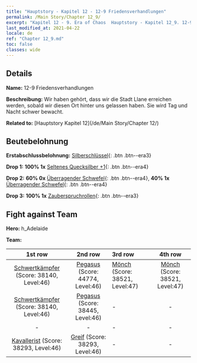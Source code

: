 ```yaml
---
title: "Hauptstory - Kapitel 12 - 12-9 Friedensverhandlungen"
permalink: /Main Story/Chapter 12_9/
excerpt: "Kapitel 12 - 9. Era of Chaos  Hauptstory - Kapitel 12_9. 12-9 Friedensverhandlungen"
last_modified_at: 2021-04-22
locale: de
ref: "Chapter 12_9.md"
toc: false
classes: wide
---
```


## Details

 **Name:** 12-9 Friedensverhandlungen

 **Beschreibung:** Wir haben gehört, dass wir die Stadt Llane erreichen werden, sobald wir diesen Ort hinter uns gelassen haben. Sie wird Tag und Nacht schwer bewacht.

 **Related to:** [Hauptstory Kapitel 12](/de/Main Story/Chapter 12/)

## Beutebelohnung

 **Erstabschlussbelohnung:** [Silberschlüssel](/ItemsDE/con_693/){: .btn .btn--era3}

 **Drop 1:** **100% 1x** [Seltenes Quecksilber +1](/ItemsDE/mat_42/){: .btn .btn--era4}

 **Drop 2:** **60% 0x** [Überragender Schwefel](/ItemsDE/mat_36/){: .btn .btn--era4}, **40% 1x** [Überragender Schwefel](/ItemsDE/mat_36/){: .btn .btn--era4}

 **Drop 3:** **100% 1x** [Zauberspruchrollen](/ItemsDE/con_694/){: .btn .btn--era3}


## Fight against Team
 **Hero:** h_Adelaide

 **Team:**


  | 1st row | 2nd row | 3rd row | 4th row |
  |:----:|:----:|:----|:----:|
  | [Schwertkämpfer](/de/units/Swordsman/) (Score: 38140, Level:46)  | [Pegasus](/de/units/Pegasus/) (Score: 44774, Level:46)  | [Mönch](/de/units/Monk/) (Score: 38521, Level:47)  | [Mönch](/de/units/Monk/) (Score: 38521, Level:47)  |
  | [Schwertkämpfer](/de/units/Swordsman/) (Score: 38140, Level:46)  | [Pegasus](/de/units/Pegasus/) (Score: 38445, Level:46)  | - | - |
  | - | - | - | - |
  | [Kavallerist](/de/units/Cavalier/) (Score: 38293, Level:46)  | [Greif](/de/units/Griffin/) (Score: 38293, Level:46)  | - | - |


